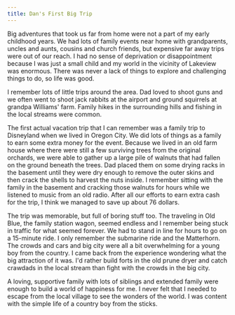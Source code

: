 ```yaml
---
title: Dan's First Big Trip
---
```


Big adventures that took us far from home were not a part of my early
childhood years. We had lots of family events near home with
grandparents, uncles and aunts, cousins and church friends, but
expensive far away trips were out of our reach. I had no sense of
deprivation or disappointment because I was just a small child and my
world in the vicinity of Lakeview was enormous. There was never a lack
of things to explore and challenging things to do, so life was good.

I remember lots of little trips around the area. Dad loved to shoot guns
and we often went to shoot jack rabbits at the airport and ground
squirrels at grandpa Williams' farm. Family hikes in the surrounding
hills and fishing in the local streams were common.

The first actual vacation trip that I can remember was a family trip to
Disneyland when we lived in Oregon City. We did lots of things as a
family to earn some extra money for the event. Because we lived in an
old farm house where there were still a few surviving trees from the
original orchards, we were able to gather up a large pile of walnuts
that had fallen on the ground beneath the trees. Dad placed them on some
drying racks in the basement until they were dry enough to remove the
outer skins and then crack the shells to harvest the nuts inside. I
remember sitting with the family in the basement and cracking those
walnuts for hours while we listened to music from an old radio. After
all our efforts to earn extra cash for the trip, I think we managed to
save up about 76 dollars.

The trip was memorable, but full of boring stuff too. The traveling in
Old Blue, the family station wagon, seemed endless and I remember being
stuck in traffic for what seemed forever. We had to stand in line for
hours to go on a 15-minute ride. I only remember the submarine ride and
the Matterhorn. The crowds and cars and big city were all a bit
overwhelming for a young boy from the country. I came back from the
experience wondering what the big attraction of it was. I'd rather build
forts in the old prune dryer and catch crawdads in the local stream than
fight with the crowds in the big city.

A loving, supportive family with lots of siblings and extended family
were enough to build a world of happiness for me. I never felt that I
needed to escape from the local village to see the wonders of the world.
I was content with the simple life of a country boy from the sticks.
